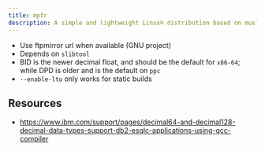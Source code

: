 ```yaml
---
title: mpfr
description: A simple and lightweight Linux® distribution based on musl libc and toybox
---
```


- Use ftpmirror url when available (GNU project)
- Depends on `slibtool`
- BID is the newer decimal float, and should be the default for `x86-64`; while DPD is older and is the default on `ppc`
- `--enable-lto` only works for static builds

## Resources
- https://www.ibm.com/support/pages/decimal64-and-decimal128-decimal-data-types-support-db2-esqlc-applications-using-gcc-compiler
